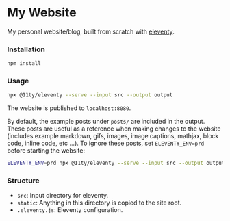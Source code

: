 # My Website
My personal website/blog, built from scratch with [eleventy](https://www.11ty.dev).

### Installation
```bash
npm install
```

### Usage
```bash
npx @11ty/eleventy --serve --input src --output output
```
The website is published to `localhost:8080`.

By default, the example posts under `posts/` are included in the output. These posts are useful as a reference when making changes to the website (includes example markdown, gifs, images, image captions, mathjax, block code, inline code, etc ...). To ignore these posts, set `ELEVENTY_ENV=prd` before starting the website:
```bash
ELEVENTY_ENV=prd npx @11ty/eleventy --serve --input src --output output
```

### Structure
- `src`: Input directory for eleventy.
- `static`: Anything in this directory is copied to the site root.
- `.eleventy.js`: Eleventy configuration.
